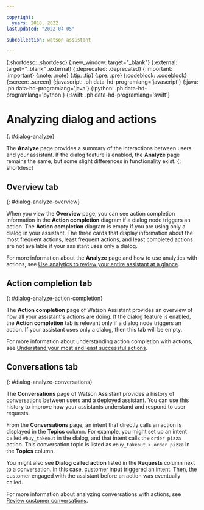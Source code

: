 ```yaml
---

copyright:
  years: 2018, 2022
lastupdated: "2022-04-05"

subcollection: watson-assistant

---
```


{:shortdesc: .shortdesc}
{:new_window: target="_blank"}
{:external: target="_blank" .external}
{:deprecated: .deprecated}
{:important: .important}
{:note: .note}
{:tip: .tip}
{:pre: .pre}
{:codeblock: .codeblock}
{:screen: .screen}
{:javascript: .ph data-hd-programlang='javascript'}
{:java: .ph data-hd-programlang='java'}
{:python: .ph data-hd-programlang='python'}
{:swift: .ph data-hd-programlang='swift'}



# Analyzing dialog and actions
{: #dialog-analyze}

The **Analyze** page provides a summary of the interactions between users and your assistant. If the dialog feature is enabled, the **Analyze** page remains the same, but some slight differences in functionality exist.
{: shortdesc}

## Overview tab
{: #dialog-analyze-overview}

When you view the **Overview** page, you can see action completion information in the **Action completion** diagram if a dialog node triggers an action. The **Action completion** diagram is empty if you are using only a dialog in your assistant. The three cards that display information about the most frequent actions, least frequent actions, and least completed actions are not available if your assistant uses only a dialog.

For more information about the **Analyze** page and how to use analytics with actions, see [Use analytics to review your entire assistant at a glance](/docs/watson-assistant?topic=watson-assistant-analytics-overview).

## Action completion tab
{: #dialog-analyze-action-completion}

The **Action completion** page of Watson Assistant provides an overview of how all your assistant's actions are doing. If the dialog feature is enabled, the **Action completion** tab is relevant only if a dialog node triggers an action. If your assistant uses only a dialog, then this tab will be empty.

For more information about understanding action completion with actions, see [Understand your most and least successful actions](/docs/watson-assistant?topic=watson-assistant-analytics-action-completion).

## Conversations tab
{: #dialog-analyze-conversations}

The **Conversations** page of Watson Assistant provides a history of conversations between users and a deployed assistant. You can use this history to improve how your assistants understand and respond to user requests.

From the **Conversations** page, an intent that directly calls an action is displayed in the **Topics** column. For example, you might set up an intent called `#buy_takeout` in the dialog, and that intent calls the `order pizza` action. This conversation topic is listed as `#buy_takeout > order pizza` in the **Topics** column.

You might also see **Dialog called action** listed in the **Requests** column next to a conversation. In this case, customer input triggered an intent. Then, the customer engaged with the assistant before an action was eventually called.

For more information about analyzing conversations with actions, see [Review customer conversations](/docs/watson-assistant?topic=watson-assistant-analytics-conversations).
